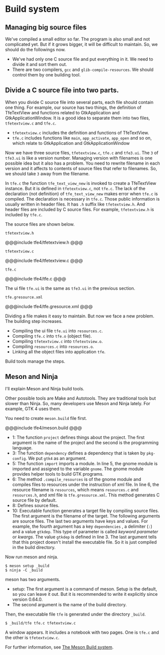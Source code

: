 # Build system

## Managing big source files

We've compiled a small editor so far.
The program is also small and not complicated yet.
But if it grows bigger, it will be difficult to maintain.
So, we should do the followings now.

- We've had only one C source file and put everything in it.
We need to divide it and sort them out.
- There are two compilers, `gcc` and `glib-compile-resources`.
We should control them by one building tool. 

## Divide a C source file into two parts.

When you divide C source file into several parts, each file should contain one thing.
For example, our source has two things, the definition of TfeTextView and functions related to GtkApplication and GtkApplicationWindow.
It is a good idea to separate them into two files, `tfetextview.c` and `tfe.c`.

- `tfetextview.c` includes the definition and functions of TfeTextView.
- `tfe.c` includes functions like `main`, `app_activate`, `app_open` and so on, which relate to GtkApplication and GtkApplicationWindow

Now we have three source files, `tfetextview.c`, `tfe.c` and `tfe3.ui`.
The `3` of `tfe3.ui` is like a version number.
Managing version with filenames is one possible idea but it also has a problem.
You need to rewrite filename in each version and it affects to contents of source files that refer to filenames.
So, we should take `3` away from the filename.

In `tfe.c` the function `tfe_text_view_new` is invoked to create a TfeTextView instance.
But it is defined in `tfetextview.c`, not `tfe.c`.
The lack of the declaration (not definition) of `tfe_text_view_new` makes error when `tfe.c` is compiled.
The declaration is necessary in `tfe.c`.
Those public information is usually written in header files.
It has `.h` suffix like `tfetextview.h`.
And header files are included by C source files.
For example, `tfetextview.h` is included by `tfe.c`.

The source files are shown below.

`tfetextview.h`

@@@include
tfe4/tfetextview.h
@@@

`tfetextview.c`

@@@include
tfe4/tfetextview.c
@@@

`tfe.c`

@@@include
tfe4/tfe.c
@@@

The ui file `tfe.ui` is the same as `tfe3.ui` in the previous section.

`tfe.gresource.xml`

@@@include
tfe4/tfe.gresource.xml
@@@

Dividing a file makes it easy to maintain.
But now we face a new problem.
The building step increases.

- Compiling the ui file `tfe.ui` into `resources.c`.
- Compiling `tfe.c` into `tfe.o` (object file).
- Compiling `tfetextview.c` into `tfetextview.o`.
- Compiling `resources.c` into `resources.o`.
- Linking all the object files into application `tfe`.

Build tools manage the steps.

## Meson and Ninja

I'll explain Meson and Ninja build tools.

Other possible tools are Make and Autotools.
They are traditional tools but slower than Ninja.
So, many developers use Meson and Ninja lately.
For example, GTK 4 uses them.

You need to create `meson.build` file first.

@@@include
tfe4/meson.build
@@@

- 1: The function `project` defines things about the project.
The first argument is the name of the project and the second is the programming language.
- 3: The function `dependency` defines a dependency that is taken by `pkg-config`.
We put `gtk4` as an argument.
- 5: The function `import` imports a module.
In line 5, the gnome module is imported and assigned to the variable `gnome`.
The gnome module provides helper tools to build GTK programs.
- 6: The method `.compile_resources` is of the gnome module and compiles files to resources under the instruction of xml file.
In line 6, the resource filename is `resources`, which means `resources.c` and `resources.h`, and xml file is `tfe.gresource.xml`.
This method generates C source file by default.
- 8: Defines source files.
- 10: Executable function generates a target file by compiling source files.
The first argument is the filename of the target. The following arguments are source files.
The last two arguments have keys and values.
For example, the fourth argument has a key `dependencies` , a delimiter (`:`) and a value `gtkdep`.
This type of parameter is called *keyword parameter* or *kwargs*.
The value `gtkdep` is defined in line 3.
The last argument tells that this project doesn't install the executable file.
So it is just compiled in the build directory.

Now run meson and ninja.

    $ meson setup _build
    $ ninja -C _build

meson has two arguments.

- setup: The first argument is a command of meson.
Setup is the default, so you can leave it out.
But it is recommended to write it explicitly since version 0.64.0.
- The second argument is the name of the build directory.

Then, the executable file `tfe` is generated under the directory `_build`.

    $ _build/tfe tfe.c tfetextview.c

A window appears.
It includes a notebook with two pages.
One is `tfe.c` and the other is `tfetextview.c`.

For further information, see [The Meson Build system](https://mesonbuild.com/).
